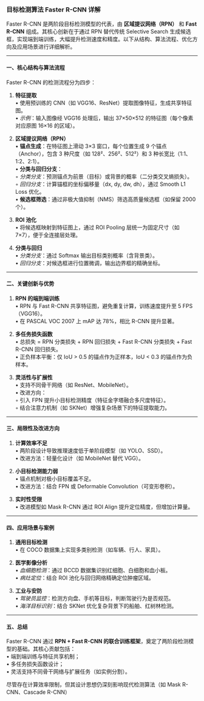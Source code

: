 ### **目标检测算法 Faster R-CNN 详解**

Faster R-CNN 是两阶段目标检测模型的代表，由 **区域提议网络（RPN）** 和 **Fast R-CNN** 组成。其核心创新在于通过 RPN 替代传统 Selective Search 生成候选框，实现端到端训练，大幅提升检测速度和精度。以下从结构、算法流程、优化方向及应用场景进行详细解析。

---

#### **一、核心结构与算法流程**
Faster R-CNN 的检测流程分为四步：

1. **特征提取**  
   • 使用预训练的 CNN（如 VGG16、ResNet）提取图像特征，生成共享特征图。  
   • *示例*：输入图像经 VGG16 处理后，输出 37×50×512 的特征图（每个像素对应原图 16×16 的区域）。

2. **区域提议网络（RPN）**  
   • **锚点生成**：在特征图上滑动 3×3 窗口，每个位置生成 9 个锚点（Anchor），包含 3 种尺度（如 128²、256²、512²）和 3 种长宽比（1:1、1:2、2:1）。  
   • **分类与回归分支**：  
     ◦ *分类分支*：预测锚点为前景（目标）或背景的概率（二分类交叉熵损失）。  
     ◦ *回归分支*：计算锚框的坐标偏移量（dx, dy, dw, dh），通过 Smooth L1 Loss 优化。  
   • **候选框筛选**：通过非极大值抑制（NMS）筛选高质量候选框（如保留 2000 个）。

3. **ROI 池化**  
   • 将候选框映射到特征图上，通过 ROI Pooling 层统一为固定尺寸（如 7×7），便于全连接层处理。

4. **分类与回归**  
   • *分类分支*：通过 Softmax 输出目标类别概率（含背景类）。  
   • *回归分支*：对候选框进行位置微调，输出边界框的精确坐标。

---

#### **二、关键创新与优势**
1. **RPN 的端到端训练**  
   • RPN 与 Fast R-CNN 共享特征图，避免重复计算，训练速度提升至 5 FPS（VGG16）。  
   • 在 PASCAL VOC 2007 上 mAP 达 78%，相比 R-CNN 提升显著。

2. **多任务损失函数**  
   • 总损失 = RPN 分类损失 + RPN 回归损失 + Fast R-CNN 分类损失 + Fast R-CNN 回归损失。  
   • 正负样本平衡：仅 IoU > 0.5 的锚点作为正样本，IoU < 0.3 的锚点作为负样本。

3. **灵活性与扩展性**  
   • 支持不同骨干网络（如 ResNet、MobileNet）。  
   • 改进方向：  
     ◦ 引入 FPN 提升小目标检测精度（特征金字塔融合多尺度特征）。  
     ◦ 结合注意力机制（如 SKNet）增强复杂场景下的特征提取能力。

---

#### **三、局限性及改进方向**
1. **计算效率不足**  
   • 两阶段设计导致推理速度低于单阶段模型（如 YOLO、SSD）。  
   • 改进方法：轻量化设计（如 MobileNet 替代 VGG）。

2. **小目标检测能力弱**  
   • 锚点机制对极小目标覆盖不足。  
   • 改进方法：结合 FPN 或 Deformable Convolution（可变形卷积）。

3. **实时性受限**  
   • 改进模型如 Mask R-CNN 通过 ROI Align 提升定位精度，但增加计算量。

---

#### **四、应用场景与案例**
1. **通用目标检测**  
   • 在 COCO 数据集上实现多类别检测（如车辆、行人、家具）。

2. **医学影像分析**  
   • *血细胞检测*：通过 BCCD 数据集识别红细胞、白细胞和血小板。  
   • *病灶定位*：结合 ROI 池化与回归网络精确定位肿瘤区域。

3. **工业与安防**  
   • *驾驶员监控*：检测方向盘、手机等目标，判断驾驶行为是否规范。  
   • *海洋目标识别*：结合 SKNet 优化复杂背景下的船舶、红树林检测。

---

#### **五、总结**
Faster R-CNN 通过 **RPN + Fast R-CNN 的联合训练框架**，奠定了两阶段检测模型的基础。其核心贡献包括：  
• 端到端训练与特征共享机制；  
• 多任务损失函数设计；  
• 灵活支持不同骨干网络与扩展任务（如实例分割）。  

尽管存在计算效率限制，但其设计思想仍深刻影响现代检测算法（如 Mask R-CNN、Cascade R-CNN）
